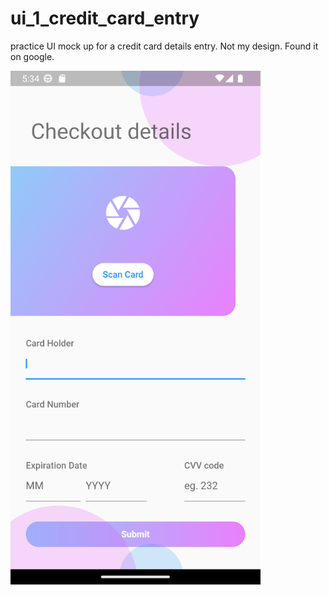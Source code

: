 # ui_1_credit_card_entry

practice
UI mock up for a credit card details entry.
Not my design. Found it on google.


<img src="screen.png" width="400">
